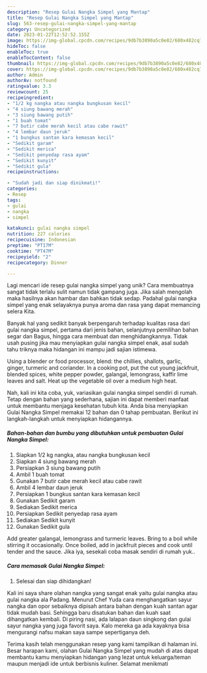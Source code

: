 ```yaml
---
description: "Resep Gulai Nangka Simpel yang Mantap"
title: "Resep Gulai Nangka Simpel yang Mantap"
slug: 563-resep-gulai-nangka-simpel-yang-mantap
category: Uncategorized
date: 2023-01-22T12:52:52.155Z
image: https://img-global.cpcdn.com/recipes/9db7b3890a5c0e82/680x482cq70/gulai-nangka-simpel-foto-resep-utama.jpg
hideToc: false
enableToc: true
enableTocContent: false
thumbnail: https://img-global.cpcdn.com/recipes/9db7b3890a5c0e82/680x482cq70/gulai-nangka-simpel-foto-resep-utama.jpg
cover: https://img-global.cpcdn.com/recipes/9db7b3890a5c0e82/680x482cq70/gulai-nangka-simpel-foto-resep-utama.jpg
author: Admin
authorAv: notfound
ratingvalue: 3.3
reviewcount: 25
recipeingredient:
- "1/2 kg nangka atau nangka bungkusan kecil"
- "4 siung bawang merah"
- "3 siung bawang putih"
- "1 buah tomat"
- "7 butir cabe merah kecil atau cabe rawit"
- "4 lembar daun jeruk"
- "1 bungkus santan kara kemasan kecil"
- "Sedikit garam"
- "Sedikit merica"
- "Sedikit penyedap rasa ayam"
- "Sedikit kunyit"
- "Sedikit gula"
recipeinstructions:

- "Sudah jadi dan siap dinikmati!"
categories:
- Resep
tags:
- gulai
- nangka
- simpel

katakunci: gulai nangka simpel 
nutrition: 227 calories
recipecuisine: Indonesian
preptime: "PT17M"
cooktime: "PT47M"
recipeyield: "2"
recipecategory: Dinner

---
```





Lagi mencari ide resep gulai nangka simpel yang unik? Cara membuatnya sangat tidak terlalu sulit namun tidak gampang juga. Jika salah mengolah maka hasilnya akan hambar dan bahkan tidak sedap. Padahal gulai nangka simpel yang enak selayaknya punya aroma dan rasa yang dapat memancing selera Kita.





Banyak hal yang sedikit banyak berpengaruh terhadap kualitas rasa dari gulai nangka simpel, pertama dari jenis bahan, selanjutnya pemilihan bahan segar dan Bagus, hingga cara membuat dan menghidangkannya. Tidak usah pusing jika mau menyiapkan gulai nangka simpel enak,      asal sudah tahu triknya maka hidangan ini mampu jadi sajian istimewa.














Using a blender or food processor, blend: the chillies, shallots, garlic, ginger, turmeric and coriander. In a cooking pot, put the cut young jackfruit, blended spices, white pepper powder, galangal, lemongrass, kaffir lime leaves and salt. Heat up the vegetable oil over a medium high heat.






Nah, kali ini kita coba, yuk, variasikan gulai nangka simpel sendiri di rumah. Tetap dengan bahan yang sederhana, sajian ini dapat memberi manfaat untuk membantu menjaga kesehatan tubuh kita. Anda bisa menyiapkan Gulai Nangka Simpel memakai 12 bahan dan 0 tahap pembuatan. Berikut ini langkah-langkah untuk menyiapkan hidangannya.

<!--inarticleads1-->

##### Bahan-bahan dan bumbu yang dibutuhkan untuk pembuatan Gulai Nangka Simpel:

1. Siapkan 1/2 kg nangka, atau nangka bungkusan kecil
1. Siapkan 4 siung bawang merah
1. Persiapkan 3 siung bawang putih
1. Ambil 1 buah tomat
1. Gunakan 7 butir cabe merah kecil atau cabe rawit
1. Ambil 4 lembar daun jeruk
1. Persiapkan 1 bungkus santan kara kemasan kecil
1. Gunakan Sedikit garam
1. Sediakan Sedikit merica
1. Persiapkan Sedikit penyedap rasa ayam
1. Sediakan Sedikit kunyit
1. Gunakan Sedikit gula


Add greater galangal, lemongrass and turmeric leaves. Bring to a boil while stirring it occasionally. Once boiled, add in jackfruit pieces and cook until tender and the sauce. Jika iya, sesekali coba masak sendiri di rumah yuk.. 

<!--inarticleads2-->

##### Cara memasak Gulai Nangka Simpel:


1. Selesai dan siap dihidangkan!

Kali ini saya share olahan nangka yang sangat enak yaitu gulai nangka atau gulai nangka ala Padang. Menurut Chef Yuda cara menghangatkan sayur nangka dan opor sebaiknya dipisah antara bahan dengan kuah santan agar tidak mudah basi. Sehingga baru disatukan bahan dan kuah saat dihangatkan kembali. Di piring nasi, ada lalapan daun singkong dan gulai sayur nangka yang juga favorit saya. Kalo mereka ga ada kayaknya bisa mengurangi nafsu makan saya sampe sepertiganya deh. 

Terima kasih telah menggunakan resep yang kami tampilkan di halaman ini. Besar harapan kami, olahan Gulai Nangka Simpel yang mudah di atas dapat membantu kamu menyiapkan hidangan yang lezat untuk keluarga/teman maupun menjadi ide untuk berbisnis kuliner. Selamat menikmati
